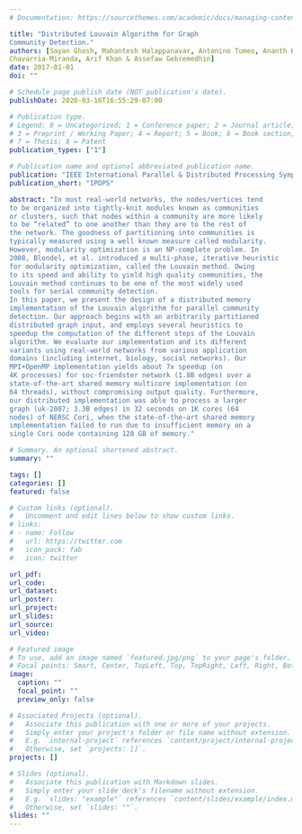 ```yaml
---
# Documentation: https://sourcethemes.com/academic/docs/managing-content/

title: "Distributed Louvain Algorithm for Graph
Community Detection."
authors: [Sayan Ghosh, Mahantesh Halappanavar, Antonino Tumeo, Ananth Kalyanaraman, Hao Lu, Daniel
Chavarria-Miranda, Arif Khan & Assefaw Gebremedhin]
date: 2017-01-01
doi: ""

# Schedule page publish date (NOT publication's date).
publishDate: 2020-03-16T16:55:29-07:00

# Publication type.
# Legend: 0 = Uncategorized; 1 = Conference paper; 2 = Journal article;
# 3 = Preprint / Working Paper; 4 = Report; 5 = Book; 6 = Book section;
# 7 = Thesis; 8 = Patent
publication_types: ["1"]

# Publication name and optional abbreviated publication name.
publication: "IEEE International Parallel & Distributed Processing Symposium"
publication_short: "IPDPS"

abstract: "In most real-world networks, the nodes/vertices tend
to be organized into tightly-knit modules known as communities
or clusters, such that nodes within a community are more likely
to be “related” to one another than they are to the rest of
the network. The goodness of partitioning into communities is
typically measured using a well known measure called modularity.
However, modularity optimization is an NP-complete problem. In
2008, Blondel, et al. introduced a multi-phase, iterative heuristic
for modularity optimization, called the Louvain method. Owing
to its speed and ability to yield high quality communities, the
Louvain method continues to be one of the most widely used
tools for serial community detection.
In this paper, we present the design of a distributed memory
implementation of the Louvain algorithm for parallel community
detection. Our approach begins with an arbitrarily partitioned
distributed graph input, and employs several heuristics to
speedup the computation of the different steps of the Louvain
algorithm. We evaluate our implementation and its different
variants using real-world networks from various application
domains (including internet, biology, social networks). Our
MPI+OpenMP implementation yields about 7x speedup (on
4K processes) for soc-friendster network (1.8B edges) over a
state-of-the-art shared memory multicore implementation (on
64 threads), without compromising output quality. Furthermore,
our distributed implementation was able to process a larger
graph (uk-2007; 3.3B edges) in 32 seconds on 1K cores (64
nodes) of NERSC Cori, when the state-of-the-art shared memory
implementation failed to run due to insufficient memory on a
single Cori node containing 128 GB of memory."

# Summary. An optional shortened abstract.
summary: ""

tags: []
categories: []
featured: false

# Custom links (optional).
#   Uncomment and edit lines below to show custom links.
# links:
# - name: Follow
#   url: https://twitter.com
#   icon_pack: fab
#   icon: twitter

url_pdf:
url_code:
url_dataset:
url_poster:
url_project:
url_slides:
url_source:
url_video:

# Featured image
# To use, add an image named `featured.jpg/png` to your page's folder. 
# Focal points: Smart, Center, TopLeft, Top, TopRight, Left, Right, BottomLeft, Bottom, BottomRight.
image:
  caption: ""
  focal_point: ""
  preview_only: false

# Associated Projects (optional).
#   Associate this publication with one or more of your projects.
#   Simply enter your project's folder or file name without extension.
#   E.g. `internal-project` references `content/project/internal-project/index.md`.
#   Otherwise, set `projects: []`.
projects: []

# Slides (optional).
#   Associate this publication with Markdown slides.
#   Simply enter your slide deck's filename without extension.
#   E.g. `slides: "example"` references `content/slides/example/index.md`.
#   Otherwise, set `slides: ""`.
slides: ""
---
```


